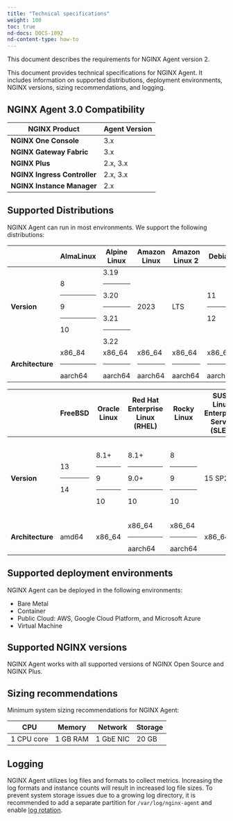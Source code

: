 ```yaml
---
title: "Technical specifications"
weight: 100
toc: true
nd-docs: DOCS-1092
nd-content-type: how-to
---
```


This document describes the requirements for NGINX Agent version 2.

This document provides technical specifications for NGINX Agent. It includes information on supported distributions, deployment environments, NGINX versions, sizing recommendations, and logging.

## NGINX Agent 3.0 Compatibility

| NGINX Product                | Agent Version  |
|------------------------------|----------------|
| **NGINX One Console**        | 3.x            |
| **NGINX Gateway Fabric**     | 3.x            |
| **NGINX Plus**               | 2.x, 3.x       |
| **NGINX Ingress Controller** | 2.x, 3.x       |
| **NGINX Instance Manager**   | 2.x            |

## Supported Distributions

NGINX Agent can run in most environments. We support the following distributions:

| | AlmaLinux | Alpine Linux | Amazon Linux | Amazon Linux 2| Debian |
|-|-----------|--------------|--------------|----------------|--------|
|**Version**|8 <br><hr>9 <br><hr>10|  3.19<br><hr>3.20<br><hr> 3.21<br><hr> 3.22|  2023|  LTS|  11<br><hr> 12|
|**Architecture**| x86_84<br><hr>aarch64| x86_64<br><hr>aarch64 | x86_64<br><hr>aarch64 | x86_64<br><hr>aarch64 | x86_64<br><hr>aarch64 | x86_64<br><hr>aarch64 |

| |FreeBSD | Oracle Linux | Red Hat <br>Enterprise Linux <br>(RHEL) | Rocky Linux | SUSE Linux <br>Enterprise Server <br>(SLES) | Ubuntu |
|-|--------|--------------|---------------------------------|-------------|-------------------------------------|--------|
|**Version**|13<br><hr>14|8.1+<br><hr>9<br><hr>10|8.1+<br><hr>9.0+<br><hr>10|8<br><hr>9<br><hr>10|15 SP2|22.04 LTS<br><hr>24.04 LTS<br><hr>25.04 LTS|
|**Architecture**|amd64|x86_64|x86_64<br><hr>aarch64|x86_64<br><hr>aarch64|x86_64|x86_64<br><hr>aarch64|


## Supported deployment environments

NGINX Agent can be deployed in the following environments:

- Bare Metal
- Container
- Public Cloud: AWS, Google Cloud Platform, and Microsoft Azure
- Virtual Machine

## Supported NGINX versions

NGINX Agent works with all supported versions of NGINX Open Source and NGINX Plus.


## Sizing recommendations

Minimum system sizing recommendations for NGINX Agent:

| CPU        | Memory   | Network   | Storage |
|------------|----------|-----------|---------|
| 1 CPU core | 1 GB RAM | 1 GbE NIC | 20 GB   |

## Logging

NGINX Agent utilizes log files and formats to collect metrics. Increasing the log formats and instance counts will result in increased log file sizes. To prevent system storage issues due to a growing log directory, it is recommended to add a separate partition for `/var/log/nginx-agent` and enable [log rotation](http://nginx.org/en/docs/control.html#logs).